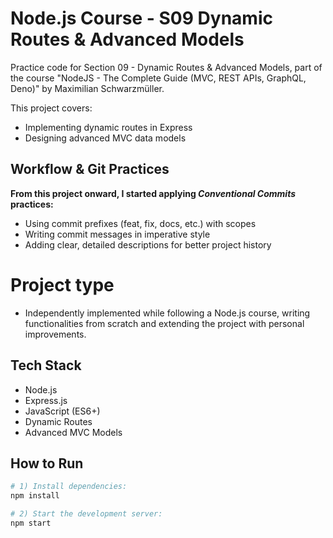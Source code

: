 # Node.js Course - S09 Dynamic Routes & Advanced Models

Practice code for Section 09 - Dynamic Routes & Advanced Models, part of the course "NodeJS - The Complete Guide (MVC, REST APIs, GraphQL, Deno)" by Maximilian Schwarzmüller.

This project covers:
- Implementing dynamic routes in Express
- Designing advanced MVC data models

## Workflow & Git Practices
**From this project onward, I started applying _Conventional Commits_ practices:**
- Using commit prefixes (feat, fix, docs, etc.) with scopes
- Writing commit messages in imperative style
- Adding clear, detailed descriptions for better project history

# Project type
- Independently implemented while following a Node.js course, writing functionalities from scratch and extending the project with personal improvements.

## Tech Stack
- Node.js
- Express.js
- JavaScript (ES6+)
- Dynamic Routes
- Advanced MVC Models
## How to Run

```bash
# 1) Install dependencies:
npm install

# 2) Start the development server:
npm start
```
